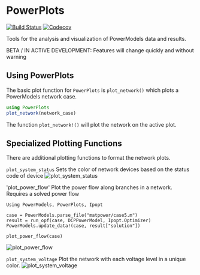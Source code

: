 # PowerPlots

[![Build Status](https://travis-ci.com/noahrhodes/PowerPlots.jl.svg?branch=master)](https://travis-ci.com/noahrhodes/PowerPlots.jl)
[![Codecov](https://codecov.io/gh/noahrhodes/PowerPlots.jl/branch/master/graph/badge.svg)](https://codecov.io/gh/noahrhodes/PowerPlots.jl)

Tools for the analysis and visualization of PowerModels data and results.

BETA / IN ACTIVE DEVELOPMENT: Features will change quickly and without warning


## Using PowerPlots

The basic plot function for `PowerPlots` is `plot_network()` which plots a  PowerModels network case.

```julia
using PowerPlots
plot_network(network_case)
```

The function `plot_network!()` will plot the network on the active plot.

## Specialized Plotting Functions

There are additional plotting functions to format the network plots.

`plot_system_status`
Sets the color of network devices based on the status code of device
![plot_system_status](https://github.com/noahrhodes/PowerPlots.jl/blob/Documentation/example_plots/network_status.png)


'plot_power_flow'
Plot the power flow along branches in a network. Requires a solved power flow
```
Using PowerModels, PowerPlots, Ipopt

case = PowerModels.parse_file("matpower/case5.m")
result = run_opf(case, DCPPowerModel, Ipopt.Optimizer)
PowerModels.update_data!(case, result["solution"])

plot_power_flow(case)
```
![plot_power_flow](https://github.com/noahrhodes/PowerPlots.jl/blob/Documentation/example_plots/power_flow.png)

`plot_system_voltage`
Plot the network with each voltage level in a unique color.
![plot_system_voltage](https://github.com/noahrhodes/PowerPlots.jl/blob/Documentation/example_plots/system_voltage.png)

